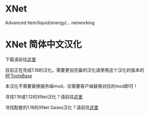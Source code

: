 # XNet
Advanced item/liquid/energy/... networking

# XNet 简体中文汉化

下载请前往[这里](https://github.com/1826013250/XNet-Chinese/releases/latest)

目前正在完成1.18的汉化，需要更加完备的汉化请使用这个汉化的版本的[RFToolsBase](https://github.com/1826013250/RFToolsBase-Chinese)

本汉化不需要替换服务端mod，仅需要客户端替换对应的mod即可！

寻找1.16或1.12的XNet汉化？请前往[这里](https://github.com/cueavyqwp/XNet-zh_cn)

寻找配套的1.18的XNet Gases汉化？请前往[这里](https://github.com/1826013250/xnet-gases-chinese)